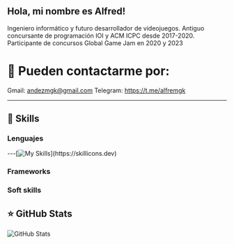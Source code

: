 ## Hola, mi nombre es Alfred!

Ingeniero informático y futuro desarrollador de videojuegos. Antiguo concursante de programación IOI y ACM ICPC desde 2017-2020. Participante de concursos Global Game Jam en 2020 y 2023

# 💬 Pueden contactarme por: 
Gmail: andezmgk@gmail.com
Telegram: https://t.me/alfremgk

---

## 🚀 Skills

### Lenguajes
---[![My Skills](https://skillicons.dev/icons?i=js,html,css,c,cpp,java,py¿,dart,)](https://skillicons.dev)

### Frameworks


### Soft skills

## ⭐ GitHub Stats

![GitHub Stats](https://github-readme-stats.vercel.app/api?username=RedAlf121&show_icons=true)
